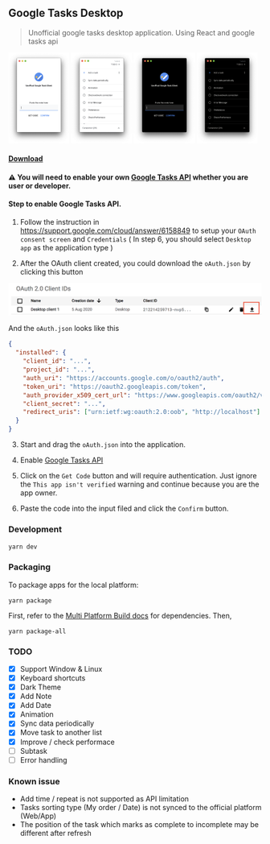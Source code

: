 ## Google Tasks Desktop

> Unofficial google tasks desktop application. Using React and google tasks api

<div>
  <img src="./screenshot/1.png" width="24%">
  <img src="./screenshot/2.png" width="24%">
  <img src="./screenshot/3.png" width="24%">
  <img src="./screenshot/4.png" width="24%">
</div>

#### [Download](https://github.com/Pong420/google-tasks-desktop/releases)

#### :warning: You will need to enable your own [Google Tasks API](https://console.developers.google.com/apis/library/tasks.googleapis.com) whether you are user or developer.

#### Step to enable Google Tasks API.

1. Follow the instruction in https://support.google.com/cloud/answer/6158849 to setup your `OAuth consent screen` and `Credentials` ( In step 6, you should select `Desktop app` as the application type )

2. After the OAuth client created, you could download the `oAuth.json` by clicking this button

<img src="./screenshot/guide-1.png" />

And the `oAuth.json` looks like this

```json
{
  "installed": {
    "client_id": "...",
    "project_id": "...",
    "auth_uri": "https://accounts.google.com/o/oauth2/auth",
    "token_uri": "https://oauth2.googleapis.com/token",
    "auth_provider_x509_cert_url": "https://www.googleapis.com/oauth2/v1/certs",
    "client_secret": "...",
    "redirect_uris": ["urn:ietf:wg:oauth:2.0:oob", "http://localhost"]
  }
}
```

3. Start and drag the `oAuth.json` into the application.

4. Enable [Google Tasks API](https://console.developers.google.com/apis/library/tasks.googleapis.com)

5. Click on the `Get Code` button and will require authentication. Just ignore the `This app isn't verified` warning and continue because you are the app owner.

6. Paste the code into the input filed and click the `Confirm` button.

### Development

```
yarn dev
```

### Packaging

To package apps for the local platform:

```
yarn package
```

First, refer to the [Multi Platform Build docs](https://www.electron.build/multi-platform-build) for dependencies. Then,

```
yarn package-all
```

### TODO

- [x] Support Window & Linux
- [x] Keyboard shortcuts
- [x] Dark Theme
- [x] Add Note
- [x] Add Date
- [x] Animation
- [x] Sync data periodically
- [x] Move task to another list
- [x] Improve / check performace
- [ ] Subtask
- [ ] Error handling

### Known issue

- Add time / repeat is not supported as API limitation
- Tasks sorting type (My order / Date) is not synced to the official platform (Web/App)
- The position of the task which marks as complete to incomplete may be different after refresh
